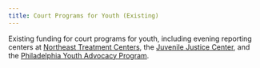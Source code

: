 ```yaml
---
title: Court Programs for Youth (Existing)
---
```

Existing funding for court programs for youth, including evening reporting centers at [Northeast Treatment Centers](http://netcenters.org/services/juvenile-justice/#ffs-tabbed-12), the [Juvenile Justice Center](https://juvenilejustice.org/aftercare-evening-reporting-center/), and the [Philadelphia Youth Advocacy Program](https://www.yapinc.org/).